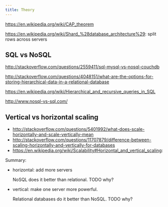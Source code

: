 ```yaml
---
title: Theory
---
```


<https://en.wikipedia.org/wiki/CAP_theorem>

<https://en.wikipedia.org/wiki/Shard_%28database_architecture%29>: split rows across servers

## SQL vs NoSQL

<http://stackoverflow.com/questions/2559411/sql-mysql-vs-nosql-couchdb>

<http://stackoverflow.com/questions/4048151/what-are-the-options-for-storing-hierarchical-data-in-a-relational-database>

<https://en.wikipedia.org/wiki/Hierarchical_and_recursive_queries_in_SQL>

<http://www.nosql-vs-sql.com/>

## Vertical vs horizontal scaling

- <http://stackoverflow.com/questions/5401992/what-does-scale-horizontally-and-scale-vertically-mean>
- <http://stackoverflow.com/questions/11707879/difference-between-scaling-horizontally-and-vertically-for-databases>
- <https://en.wikipedia.org/wiki/Scalability#Horizontal_and_vertical_scaling>:

Summary:

-   horizontal: add more servers

    NoSQL does it better than relational. TODO why?

-   vertical: make one server more powerful.

    Relational databases do it better than NoSQL. TODO why?

